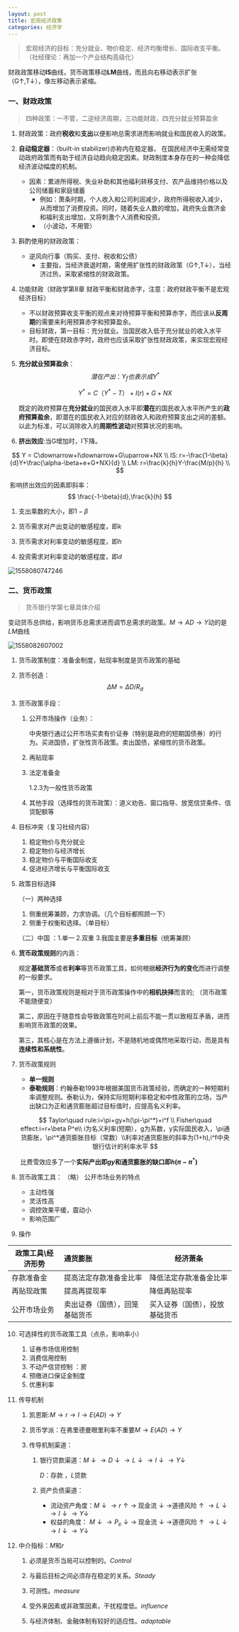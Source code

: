 ```yaml
---
layout: post
title: 宏观经济政策
categories: 经济学
---
```

> 宏观经济的目标：充分就业、物价稳定、经济均衡增长、国际收支平衡。（社经理论：再加一个产业结构高级化）

财政政策移动**IS**曲线，货币政策移动**LM**曲线，而且向右移动表示扩张（G↑,T↓），像左移动表示紧缩。

### 一、财政政策

> 四种政策：一不管，二逆经济周期，三功能财政，四充分就业预算盈余

1. 财政政策：政府**税收**和**支出**以便影响总需求进而影响就业和国民收入的政策。

2. **自动稳定器**：（built-in stabilizer)亦称内在稳定器， 在国民经济中无需经常变动政府政策而有助于经济自动趋向稳定因素。财政制度本身存在的一种会降低经济波动幅度的机制。

   - 因素：累进所得税、失业补助和其他福利转移支付、农产品维持价格以及公司储蓄和家庭储蓄
     - 例如：萧条时期，个人收入和公司利润减少，政府所得税收入减少，从而增加了消费投资。同时，随着失业人数的增加，政府失业救济金和福利支出增加，又将刺激个人消费和投资。
     - （小波动，不用管）

3. 斟酌使用的财政政策：

   - 逆风向行事（购买、支付、税收和公债）
     - 主要指，当经济衰退时期，需使用扩张性的财政政策（G↑,T↓），当经济过热，采取紧缩性的财政政策。

4. 功能财政（财政学第8章 财政平衡和财政赤字，注意：政府财政平衡不是宏观经济目标）

   - 不以财政预算收支平衡的观点来对待预算平衡和预算赤字，而应该从**反周期**的需要来利用预算赤字和预算盈余。
   - 目标财政，第一目标：充分就业。当国民收入低于充分就业的收入水平时。即使在财政赤字时，政府也应该采取扩张性财政政策，来实现宏观经济目标。

5. **充分就业预算盈余**：
   $$
   潜在产出：Y_f  也表示成  Y^*
   $$

   $$
   Y^*=C（Y^*-T）+I(r)+G+NX
   $$

   既定的政府预算在**充分就业**的国民收入水平即**潜在**的国民收入水平所产生的**政府预算盈余**，即潜在的国民收入对应的财政收入和政府预算支出之间的差额。以此为标准，可以消除收入的**周期性波动**对预算状况的影响。

6. **挤出效应**:当G增加时，I下降。

$$
Y = C\downarrow+I\downarrow+G\uparrow+NX  \\
IS: r=-\frac{1-\beta}{d}Y+\frac{\alpha-\beta+e+G+NX}{d} \\
LM: r=\frac{k}{h}Y-\frac{M/p}{h} \\
$$

​	影响挤出效应的因素即斜率：
$$
\frac{-1-\beta}{d},\frac{k}{h}
$$

1. 支出乘数的大小，即$1-\beta$

2. 货币需求对产出变动的敏感程度，即$k$

3. 货币需求对利率变动的敏感程度，即$h$  

4. 投资需求对利率变动的敏感程度，即$d$


  ![1558080747246](..\images\1558080747246.png)

### 二、货币政策

> 货币银行学第七章具体介绍

变动货币总供给，影响货币总需求进而调节总需求的政策。$M\rightarrow AD\rightarrow Y$动的是$LM$曲线

![1558082607002](..\images\1558082607002.png)

1. 货币政策制度：准备金制度，贴现率制度是货币政策的基础

2. 货币创造：
   $$
   \Delta M=\Delta D/R_d
   $$

3. 货币政策手段：
   1. 公开市场操作（业务）：

      中央银行通过公开市场买卖有价证券（特别是政府的短期国债券）的行为。买进国债，扩张性货币政策。卖出国债，紧缩性的货币政策。

   2. 再贴现率

   3. 法定准备金

      1.2.3为一般性货币政策

   4. 其他手段（选择性的货币政策）：道义劝告、窗口指导、放宽信贷条件、信贷配额等

4. 目标冲突（复习社经内容）

   1. 稳定物价与充分就业
   2. 稳定物价与经济增长
   3. 稳定物价与平衡国际收支
   4. 促进经济增长与平衡国际收支

5. 政策目标选择

   （一）两种选择

   1. 侧重统筹兼顾，力求协调。（几个目标都照顾一下）
   2. 侧重于权衡和选择。（单目标）

   （二）中国 ：1.单一 2.双重 3.我国主要是**多重目标**（统筹兼顾）

6. **货币政策规则**的内涵：

   规定**基础货币**或者**利率**等货币政策工具，如何根据**经济行为的变化**而进行调整的一般要求。

   第一，货币政策规则是相对于货币政策操作中的**相机抉择**而言的; （货币政策不能随便变）

   第二，原因在于随意性会导致政策在时间上前后不能一贯以致相互矛盾，进而影响货币政策的效果。

   第三，其核心是在方法上遵循计划，不是随机地或偶然地采取行动，而是具有**连续性和系统性**。

7. 货币政策规则

   - **单一规则**
   - **泰勒规则**：约翰泰勒1993年根据美国货币政策经验，而确定的一种短期利率调整规则。泰勒认为，保持实际短期利率稳定和中性政策的立场，当产出缺口为正和通货膨胀超过目标值时，应提高名义利率。

   $$
   Taylor\quad rule:i=\pi+gy+h(\pi-\pi^*)+i^f  \\
   Fisher\quad effect:i=r+\beta P^e\\
   i为名义利率(短期），g为系数，y实际国民收入，\pi通货膨胀，\pi^*通货膨胀目标（常数）\\利率对通货膨胀的斜率为(1+h),i^f中央银行估计的利率水平
   $$

   ​	比费雪效应多了一个**实际产出即$gy$和通货膨胀的缺口即$h(\pi-\pi^*)$**

8. 货币政策工具：
   （略）
   公开市场业务的特点
   - 主动性强
   - 灵活性高
   - 调控效果平缓，震动小
   - 影响范围广

9. 操作

| 政策工具\经济形势 | 通货膨胀                       | 经济萧条                       |
| ----------------- | :----------------------------- | ------------------------------ |
| 存款准备金        | 提高法定存款准备金比率         | 降低法定存款准备金比率         |
| 再贴现政策        | 提高再提现率                   | 降低再贴现率                   |
| 公开市场业务      | 卖出证券（国债），回笼基础货币 | 买入证券（国债），投放基础货币 |

10. 可选择性的货币政策工具（点杀，影响率小）

    1. 证券市场信用控制
    2. 消费信用控制
    3. 不动产信贷控制 ：房
    4. 预缴进口保证金制度
    5. 优惠利率

11. 传导机制

    1. 凯恩斯:$M\rightarrow r\rightarrow I\rightarrow E(AD)\rightarrow Y$

    2. 货币学派：在弗里德曼眼里利率不重要$M\rightarrow E(AD)\rightarrow Y$

    3. 传导机制渠道：

       1. 银行贷款渠道：$M\downarrow \rightarrow D\downarrow \rightarrow L\downarrow \rightarrow I\downarrow\rightarrow  Y\downarrow$  

          $D$：存款 ，$L$贷款

       2. 资产负债渠道：

          - 流动资产角度：$M\downarrow \rightarrow r\uparrow \rightarrow$ 现金流$\downarrow \rightarrow$道德风险$\uparrow \rightarrow L\downarrow \rightarrow I\downarrow\rightarrow  Y\downarrow$
          - 权益的角度： $M\downarrow \rightarrow P_e\downarrow \rightarrow$ 现金流$\downarrow \rightarrow$道德风险$\uparrow \rightarrow L\downarrow \rightarrow I\downarrow\rightarrow  Y\downarrow$

12. 中介指标：$M$和$r$

    1. 必须是货币当局可以控制的。*Control*

    2. 与最后目标之间必须存在稳定的关系。*Steady*

    3. 可测性。*measure*

    4. 受外来因素或非政策因素，干扰程度低。*influence*

    5. 与经济体制、金融体制有较好的适应性。*adaptable*
